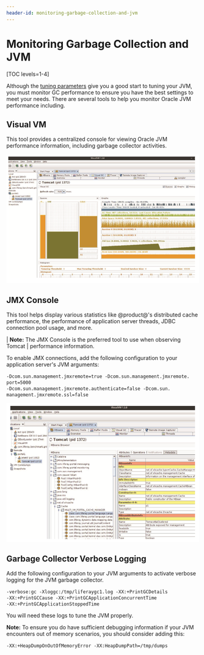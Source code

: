 ```yaml
---
header-id: monitoring-garbage-collection-and-jvm
---
```


# Monitoring Garbage Collection and JVM

[TOC levels=1-4]

Although the 
[tuning parameters](/docs/7-0/deploy/-/knowledge_base/d/liferay-digital-enterprise-configuration-and-tuning-guidelines)
give you a good start to tuning your JVM, you must monitor GC performance to
ensure you have the best settings to meet your needs. There are several tools to
help you monitor Oracle JVM performance including.

## Visual VM

This tool provides a centralized console for viewing Oracle JVM performance
information, including garbage collector activities.

![Visual VM shows the garbage collector in real-time.](../../images-dxp/visual-vm-gc.png)

## JMX Console

This tool helps display various statistics like @product@'s distributed cache
performance, the performance of application server threads, JDBC connection pool
usage, and more. 

| **Note:** The JMX Console is the preferred tool to use when observing Tomcat
| performance information.

To enable JMX connections, add the following configuration to your application
server's JVM arguments:

    -Dcom.sun.management.jmxremote=true -Dcom.sun.management.jmxremote. port=5000
    -Dcom.sun.management.jmxremote.authenticate=false -Dcom.sun. management.jmxremote.ssl=false

![Visual VM lets you monitor using Java Management Extensions.](../../images-dxp/visual-vm-jmx.png)

## Garbage Collector Verbose Logging

Add the following configuration to your JVM arguments to activate verbose
logging for the JVM garbage collector.

    -verbose:gc -Xloggc:/tmp/liferaygc1.log -XX:+PrintGCDetails 
    -XX:+PrintGCCause -XX:+PrintGCApplicationConcurrentTime 
    -XX:+PrintGCApplicationStoppedTime

You will need these logs to tune the JVM properly. 

**Note:** To ensure you do have sufficient debugging information if your JVM
encounters out of memory scenarios, you should consider adding this:

    -XX:+HeapDumpOnOutOfMemoryError -XX:HeapDumpPath=/tmp/dumps
